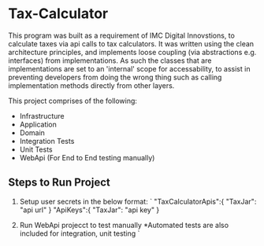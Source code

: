 # Tax-Calculator

This program was built as a requirement of IMC Digital Innovstions, to calculate taxes via api calls to tax calculators. It was written using the clean architecture principles, and implements loose coupling (via abstractions e.g. interfaces) from implementations. As such the classes that are implementations are set to an 'internal' scope for accessability, to assist in preventing developers from doing the wrong thing such as calling implementation methods directly from other layers. 

This project comprises of the following:
- Infrastructure
- Application
- Domain
- Integration Tests
- Unit Tests
- WebApi (For End to End testing manually)

## Steps to Run Project
1. Setup user secrets in the below format:
`
"TaxCalculatorApis":{
      "TaxJar": "api url"
}
"ApiKeys":{
    "TaxJar": "api key"
}

2. Run WebApi projecct to test manually
*Automated tests are also included for integration, unit testing
`
